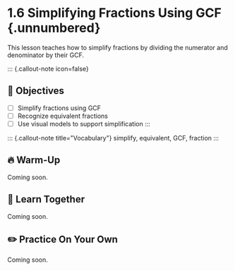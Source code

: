 # 1.6 Simplifying Fractions Using GCF {.unnumbered}

This lesson teaches how to simplify fractions by dividing the numerator and denominator by their GCF.

::: {.callout-note icon=false}
## 🎯 Objectives

- [ ] Simplify fractions using GCF
- [ ] Recognize equivalent fractions
- [ ] Use visual models to support simplification
:::

::: {.callout-note title="Vocabulary"}
simplify, equivalent, GCF, fraction
:::

## 🔥 Warm-Up

Coming soon.

## 🧠 Learn Together

Coming soon.

## ✏️ Practice On Your Own

Coming soon.
